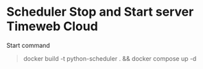 <h1>Scheduler Stop and Start server Timeweb Cloud</h1>

Start command<br>

>docker build -t python-scheduler . && docker compose up -d